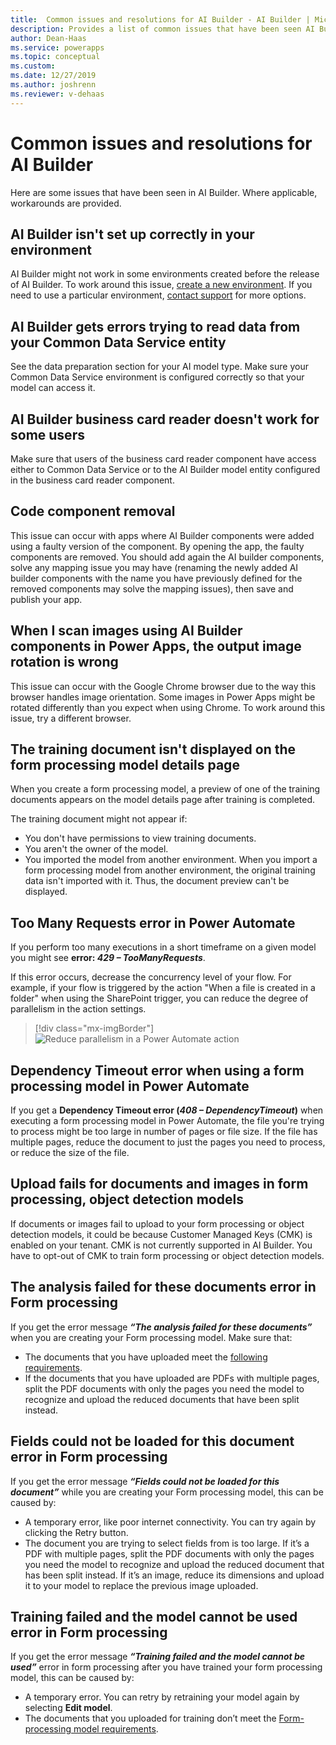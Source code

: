 ```yaml
---
title:  Common issues and resolutions for AI Builder - AI Builder | Microsoft Docs
description: Provides a list of common issues that have been seen AI Builder, and potential workarounds where applicable.
author: Dean-Haas
ms.service: powerapps
ms.topic: conceptual
ms.custom: 
ms.date: 12/27/2019
ms.author: joshrenn
ms.reviewer: v-dehaas
---
```


# Common issues and resolutions for AI Builder

Here are some issues that have been seen in AI Builder. Where applicable, workarounds are provided.

## AI Builder isn't set up correctly in your environment

AI Builder might not work in some environments created before the release of AI Builder. To work around this issue, [create a new environment](https://docs.microsoft.com/power-platform/admin/create-environment). If you need to use a particular environment, [contact support](https://docs.microsoft.com/power-platform/admin/get-help-support) for more options.

## AI Builder gets errors trying to read data from your Common Data Service entity

See the data preparation section for your AI model type. Make sure your Common Data Service environment is configured correctly so that your model can access it.

## AI Builder business card reader doesn't work for some users

Make sure that users of the business card reader component have access either to Common Data Service or to the AI Builder model entity configured in the business card reader component.

## Code component removal

This issue can occur with apps where AI Builder components were added using a faulty version of the component. By opening the app, the faulty components are removed. You should add again the AI builder components, solve any mapping issue you may have (renaming the newly added AI builder components with the name you have previously defined for the removed components may solve the mapping issues), then save and publish your app.

## When I scan images using AI Builder components in Power Apps, the output image rotation is wrong

This issue can occur with the Google Chrome browser due to the way this browser handles image orientation. Some images in Power Apps might be rotated differently than you expect when using Chrome. To work around this issue, try a different browser.

## The training document isn't displayed on the form processing model details page

When you create a form processing model, a preview of one of the training documents appears on the model details page after training is completed.

The training document might not appear if:

* You don't have permissions to view training documents.
* You aren't the owner of the model. 
* You imported the model from another environment. When you import a form processing model from another environment, the original training data isn't imported with it. Thus, the document preview can't be displayed.

## Too Many Requests error in Power Automate

If you perform too many executions in a short timeframe on a given model you might see **error: _429 – TooManyRequests_**.

If this error occurs, decrease the concurrency level of your flow. For example, if your flow is triggered by the action "When a file is created in a folder" when using the SharePoint trigger, you can reduce the degree of parallelism in the action settings.

   > [!div class="mx-imgBorder"]
   > ![Reduce parallelism in a Power Automate action](media/too-many-requests-error-in-power-automate.gif "Reduce parallelism in a Power Automate action")
   
## Dependency Timeout error when using a form processing model in Power Automate

If you get a **Dependency Timeout error (_408 – DependencyTimeout_)** when executing a form processing model in Power Automate, the file you're trying to process might be too large in number of pages or file size. If the file has multiple pages, reduce the document to just the pages you need to process, or reduce the size of the file. 

## Upload fails for documents and images in form processing, object detection models

If documents or images fail to upload to your form processing or object detection models, it could be because Customer Managed Keys (CMK) is enabled on your tenant. CMK is not currently supported in AI Builder. You have to opt-out of CMK to train form processing or object detection models.  

## The analysis failed for these documents error in Form processing 

If you get the error message **_“The analysis failed for these documents”_** when you are creating your Form processing model. Make sure that:
* The documents that you have uploaded meet the [following requirements](https://docs.microsoft.com/ai-builder/form-processing-model-requirements).
* If the documents that you have uploaded are PDFs with multiple pages, split the PDF documents with only the pages you need the model to recognize and upload the reduced documents that have been split instead.

## Fields could not be loaded for this document error in Form processing

If you get the error message **_“Fields could not be loaded for this document”_** while you are creating your Form processing model, this can be caused by:
* A temporary error, like poor internet connectivity. You can try again by clicking the Retry button.
* The document you are trying to select fields from is too large. If it’s a PDF with multiple pages, split the PDF documents with only the pages you need the model to recognize and upload the reduced document that has been split instead. If it’s an image, reduce its dimensions and upload it to your model to replace the previous image uploaded. 

## Training failed and the model cannot be used error in Form processing

If you get the error message **_“Training failed and the model cannot be used”_** error in form processing after you have trained your form processing model, this can be caused by:
* A temporary error. You can retry by retraining your model again by selecting **Edit model**.
* The documents that you uploaded for training don’t meet the [Form-processing model requirements](https://docs.microsoft.com/ai-builder/form-processing-model-requirements).
